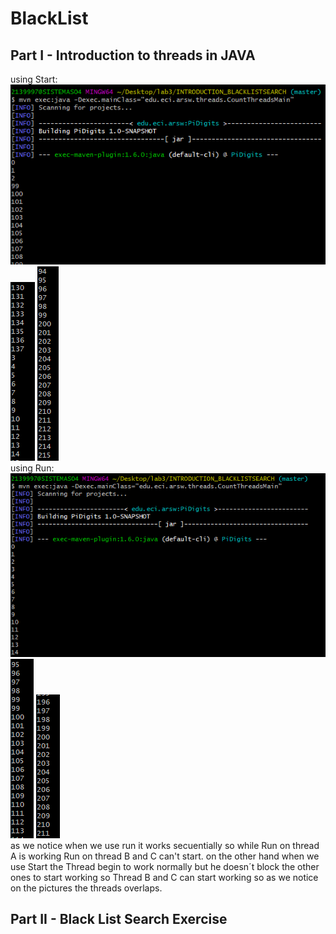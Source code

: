# BlackList
## Part I - Introduction to threads in JAVA
using Start:  
![](imagenes/thstart1.PNG)
![](imagenes/thstart2.PNG)
![](imagenes/thstart3.PNG)  
using Run:  
![](imagenes/thrun1.PNG)
![](imagenes/thrun2.PNG)
![](imagenes/thrun3.PNG)  
as we notice when we use run it works secuentially so while Run on thread A is working Run on thread B and C can't start.
on the other hand when we use Start the Thread begin to work normally but he doesn´t block the other ones to start working so Thread B and C can start working
so as we notice on the pictures the threads overlaps.

## Part II - Black List Search Exercise 
